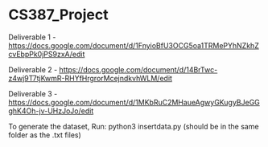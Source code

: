 # CS387_Project

Deliverable 1 - https://docs.google.com/document/d/1FnyioBfU3OCG5oa1TRMePYhNZkhZcvEbpPk0jPS9zxA/edit

Deliverable 2 - https://docs.google.com/document/d/14BrTwc-z4wj9T7tjKwmR-RHYfHrgrorMcejndkvhWLM/edit

Deliverable 3 - https://docs.google.com/document/d/1MKbRuC2MHaueAgwyGKugyBJeGGghK4Oh-jv-UHzJoJo/edit


To generate the dataset, Run: python3 insertdata.py (should be in the same folder as the .txt files)
